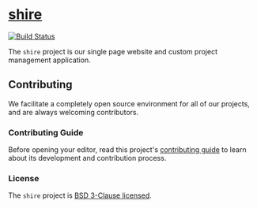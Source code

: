 # [shire](https://uwreact.ca) 

[![Build Status](https://travis-ci.com/uwreact/shire.svg?branch=master)](https://travis-ci.com/uwreact/shire)

The `shire` project is our single page website and custom project management application.

## Contributing

We facilitate a completely open source environment for all of our projects, and are always welcoming contributors.

### Contributing Guide

Before opening your editor, read this project's [contributing guide](https://github.com/uwreact/shire/blob/master/CONTRIBUTING.md) to learn about its development and contribution process.

### License

The `shire` project is [BSD 3-Clause licensed](https://github.com/uwreact/shire/blob/master/LICENSE).
